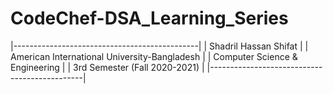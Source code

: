 # CodeChef-DSA_Learning_Series
|----------------------------------------------|
| Shadril Hassan Shifat                        |
| American International University-Bangladesh |
| Computer Science & Engineering               |
| 3rd Semester (Fall 2020-2021)                |
|----------------------------------------------|
